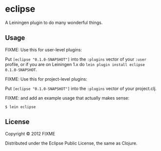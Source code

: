 # eclipse

A Leiningen plugin to do many wonderful things.

## Usage

FIXME: Use this for user-level plugins:

Put `[eclipse "0.1.0-SNAPSHOT"]` into the `:plugins` vector of your
`:user` profile, or if you are on Leiningen 1.x do `lein plugin install
eclipse 0.1.0-SNAPSHOT`.

FIXME: Use this for project-level plugins:

Put `[eclipse "0.1.0-SNAPSHOT"]` into the `:plugins` vector of your project.clj.

FIXME: and add an example usage that actually makes sense:

    $ lein eclipse

## License

Copyright © 2012 FIXME

Distributed under the Eclipse Public License, the same as Clojure.
